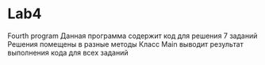 # Lab4
Fourth program
Данная программа содержит код для решения 7 заданий  
Решения помещены в разные методы
Класс Main выводит результат выполнения кода для всех заданий

